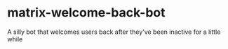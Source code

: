 # matrix-welcome-back-bot
A silly bot that welcomes users back after they've been inactive for a little while
